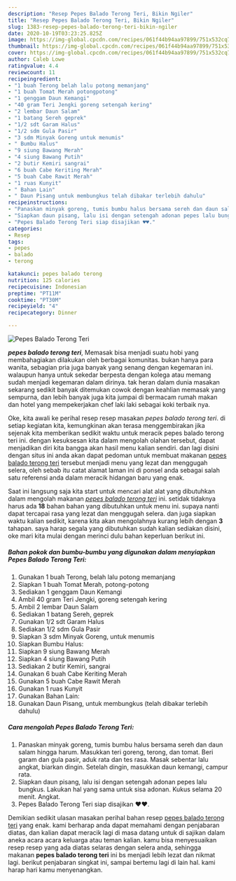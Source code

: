 ```yaml
---
description: "Resep Pepes Balado Terong Teri, Bikin Ngiler"
title: "Resep Pepes Balado Terong Teri, Bikin Ngiler"
slug: 1383-resep-pepes-balado-terong-teri-bikin-ngiler
date: 2020-10-19T03:23:25.825Z
image: https://img-global.cpcdn.com/recipes/061f44b94aa97899/751x532cq70/pepes-balado-terong-teri-foto-resep-utama.jpg
thumbnail: https://img-global.cpcdn.com/recipes/061f44b94aa97899/751x532cq70/pepes-balado-terong-teri-foto-resep-utama.jpg
cover: https://img-global.cpcdn.com/recipes/061f44b94aa97899/751x532cq70/pepes-balado-terong-teri-foto-resep-utama.jpg
author: Caleb Lowe
ratingvalue: 4.4
reviewcount: 11
recipeingredient:
- "1 buah Terong belah lalu potong memanjang"
- "1 buah Tomat Merah potongpotong"
- "1 genggam Daun Kemangi"
- "40 gram Teri Jengki goreng setengah kering"
- "2 lembar Daun Salam"
- "1 batang Sereh geprek"
- "1/2 sdt Garam Halus"
- "1/2 sdm Gula Pasir"
- "3 sdm Minyak Goreng untuk menumis"
- " Bumbu Halus"
- "9 siung Bawang Merah"
- "4 siung Bawang Putih"
- "2 butir Kemiri sangrai"
- "6 buah Cabe Keriting Merah"
- "5 buah Cabe Rawit Merah"
- "1 ruas Kunyit"
- " Bahan Lain"
- " Daun Pisang untuk membungkus telah dibakar terlebih dahulu"
recipeinstructions:
- "Panaskan minyak goreng, tumis bumbu halus bersama sereh dan daun salam hingga harum. Masukkan teri goreng, terong, dan tomat. Beri garam dan gula pasir, aduk rata dan tes rasa. Masak sebentar lalu angkat, biarkan dingin. Setelah dingin, masukkan daun kemangi, campur rata."
- "Siapkan daun pisang, lalu isi dengan setengah adonan pepes lalu bungkus. Lakukan hal yang sama untuk sisa adonan. Kukus selama 20 menit. Angkat."
- "Pepes Balado Terong Teri siap disajikan ♥️♥️."
categories:
- Resep
tags:
- pepes
- balado
- terong

katakunci: pepes balado terong 
nutrition: 125 calories
recipecuisine: Indonesian
preptime: "PT11M"
cooktime: "PT30M"
recipeyield: "4"
recipecategory: Dinner

---
```



![Pepes Balado Terong Teri](https://img-global.cpcdn.com/recipes/061f44b94aa97899/751x532cq70/pepes-balado-terong-teri-foto-resep-utama.jpg)

<b><i>pepes balado terong teri</i></b>, Memasak bisa menjadi suatu hobi yang membahagiakan dilakukan oleh berbagai komunitas. bukan hanya para wanita, sebagian pria juga banyak yang senang dengan kegemaran ini. walaupun hanya untuk sekedar berpesta dengan kolega atau memang sudah menjadi kegemaran dalam dirinya. tak heran dalam dunia masakan sekarang sedikit banyak ditemukan cowok dengan keahlian memasak yang sempurna, dan lebih banyak juga kita jumpai di bermacam rumah makan dan hotel yang mempekerjakan chef laki laki sebagai koki terbaik nya.



Oke, kita awali ke perihal resep resep masakan <i>pepes balado terong teri</i>. di setiap kegiatan kita, kemungkinan akan terasa menggembirakan jika sejenak kita memberikan sedikit waktu untuk meracik pepes balado terong teri ini. dengan kesuksesan kita dalam mengolah olahan tersebut, dapat menjadikan diri kita bangga akan hasil menu kalian sendiri. dan lagi disini dengan situs ini anda akan dapat pedoman untuk membuat makanan <u>pepes balado terong teri</u> tersebut menjadi menu yang lezat dan menggugah selera, oleh sebab itu catat alamat laman ini di ponsel anda sebagai salah satu referensi anda dalam meracik hidangan baru yang enak.


Saat ini langsung saja kita start untuk mencari alat alat yang dibutuhkan dalam mengolah makanan <u><i>pepes balado terong teri</i></u> ini. setidak tidaknya harus ada <b>18</b> bahan bahan yang dibutuhkan untuk menu ini. supaya nanti dapat tercapai rasa yang lezat dan menggugah selera. dan juga siapkan waktu kalian sedikit, karena kita akan mengolahnya kurang lebih dengan <b>3</b> tahapan. saya harap segala yang dibutuhkan sudah kalian sediakan disini, oke mari kita mulai dengan merinci dulu bahan keperluan berikut ini.

<!--inarticleads1-->

##### Bahan pokok dan bumbu-bumbu yang digunakan dalam menyiapkan Pepes Balado Terong Teri:

1. Gunakan 1 buah Terong, belah lalu potong memanjang
1. Siapkan 1 buah Tomat Merah, potong-potong
1. Sediakan 1 genggam Daun Kemangi
1. Ambil 40 gram Teri Jengki, goreng setengah kering
1. Ambil 2 lembar Daun Salam
1. Sediakan 1 batang Sereh, geprek
1. Gunakan 1/2 sdt Garam Halus
1. Sediakan 1/2 sdm Gula Pasir
1. Siapkan 3 sdm Minyak Goreng, untuk menumis
1. Siapkan  Bumbu Halus:
1. Siapkan 9 siung Bawang Merah
1. Siapkan 4 siung Bawang Putih
1. Sediakan 2 butir Kemiri, sangrai
1. Gunakan 6 buah Cabe Keriting Merah
1. Gunakan 5 buah Cabe Rawit Merah
1. Gunakan 1 ruas Kunyit
1. Gunakan  Bahan Lain:
1. Gunakan  Daun Pisang, untuk membungkus (telah dibakar terlebih dahulu)




<!--inarticleads2-->

##### Cara mengolah Pepes Balado Terong Teri:

1. Panaskan minyak goreng, tumis bumbu halus bersama sereh dan daun salam hingga harum. Masukkan teri goreng, terong, dan tomat. Beri garam dan gula pasir, aduk rata dan tes rasa. Masak sebentar lalu angkat, biarkan dingin. Setelah dingin, masukkan daun kemangi, campur rata.
1. Siapkan daun pisang, lalu isi dengan setengah adonan pepes lalu bungkus. Lakukan hal yang sama untuk sisa adonan. Kukus selama 20 menit. Angkat.
1. Pepes Balado Terong Teri siap disajikan ♥️♥️.




Demikian sedikit ulasan masakan perihal bahan resep <u>pepes balado terong teri</u> yang enak. kami berharap anda dapat memahami dengan penjabaran diatas, dan kalian dapat meracik lagi di masa datang untuk di sajikan dalam aneka acara acara keluarga atau teman kalian. kamu bisa menyesuaikan resep resep yang ada diatas selaras dengan selera anda, sehingga makanan <b>pepes balado terong teri</b> ini bs menjadi lebih lezat dan nikmat lagi. berikut penjabaran singkat ini, sampai bertemu lagi di lain hal. kami harap hari kamu menyenangkan.
